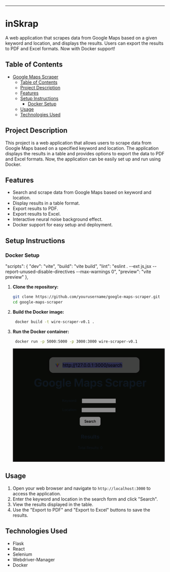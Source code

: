 ---

# inSkrap

A web application that scrapes data from Google Maps based on a given keyword and location, and displays the results. Users can export the results to PDF and Excel formats. Now with Docker support!

## Table of Contents

- [Google Maps Scraper](#google-maps-scraper)
  - [Table of Contents](#table-of-contents)
  - [Project Description](#project-description)
  - [Features](#features)
  - [Setup Instructions](#setup-instructions)
    - [Docker Setup](#docker-setup)
  - [Usage](#usage)
  - [Technologies Used](#technologies-used)

## Project Description

This project is a web application that allows users to scrape data from Google Maps based on a specified keyword and location. The application displays the results in a table and provides options to export the data to PDF and Excel formats. Now, the application can be easily set up and run using Docker.

## Features

- Search and scrape data from Google Maps based on keyword and location.
- Display results in a table format.
- Export results to PDF.
- Export results to Excel.
- Interactive neural noise background effect.
- Docker support for easy setup and deployment.

## Setup Instructions

### Docker Setup
 "scripts": {
    "dev": "vite",
    "build": "vite build",
    "lint": "eslint . --ext js,jsx --report-unused-disable-directives --max-warnings 0",
    "preview": "vite preview"
  },
1. **Clone the repository:**

   ```bash
   git clone https://github.com/yourusername/google-maps-scraper.git
   cd google-maps-scraper
   ```

2. **Build the Docker image:**

   ```bash
    docker build -t wire-scraper-v0.1 .
   ```

3. **Run the Docker container:**
   ```bash
    docker run -p 5000:5000 -p 3000:3000 wire-scraper-v0.1
   ```
   ![Screenshot of the application](screenshot.png)

## Usage

1. Open your web browser and navigate to `http://localhost:3000` to access the application.
2. Enter the keyword and location in the search form and click "Search".
3. View the results displayed in the table.
4. Use the "Export to PDF" and "Export to Excel" buttons to save the results.

## Technologies Used

- Flask
- React
- Selenium
- Webdriver-Manager
- Docker

```

```
